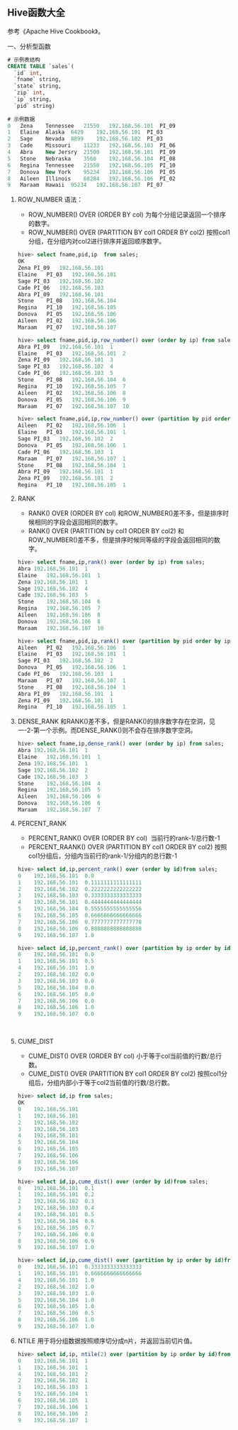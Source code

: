 ## Hive函数大全

参考《Apache Hive Cookbook》。

一、分析型函数

```sql
# 示例表结构
CREATE TABLE `sales`(
  `id` int,
  `fname` string,
  `state` string,
  `zip` int,
  `ip` string,
  `pid` string)
  
# 示例数据
0	Zena	Tennessee	21550	192.168.56.101	PI_09
1	Elaine	Alaska	6429	192.168.56.101	PI_03
2	Sage	Nevada	8899	192.168.56.102	PI_03
3	Cade	Missouri	11233	192.168.56.103	PI_06
4	Abra	New Jersry	21500	192.168.56.101	PI_09
5	Stone	Nebraska	3560	192.168.56.104	PI_08
6	Regina	Tennessee	21550	192.168.56.105	PI_10
7	Donova	New York	95234	192.168.56.106	PI_05
8	Aileen	Illinois	68284	192.168.56.106	PI_02
9	Maraam	Hawaii	95234	192.168.56.107	PI_07
```

1. ROW_NUMBER
   语法：

   - ROW_NUMBER() OVER (ORDER BY col)
     为每个分组记录返回一个排序的数字。
   - ROW_NUMBER() OVER (PARTITION BY col1 ORDER BY col2)
     按照col1分组，在分组内对col2进行排序并返回顺序数字。

   ```sql
   hive> select fname,pid,ip  from sales;
   OK
   Zena	PI_09	192.168.56.101
   Elaine	PI_03	192.168.56.101
   Sage	PI_03	192.168.56.102
   Cade	PI_06	192.168.56.103
   Abra	PI_09	192.168.56.101
   Stone	PI_08	192.168.56.104
   Regina	PI_10	192.168.56.105
   Donova	PI_05	192.168.56.106
   Aileen	PI_02	192.168.56.106
   Maraam	PI_07	192.168.56.107

   hive> select fname,pid,ip,row_number() over (order by ip) from sales;
   Abra	PI_09	192.168.56.101	1
   Elaine	PI_03	192.168.56.101	2
   Zena	PI_09	192.168.56.101	3
   Sage	PI_03	192.168.56.102	4
   Cade	PI_06	192.168.56.103	5
   Stone	PI_08	192.168.56.104	6
   Regina	PI_10	192.168.56.105	7
   Aileen	PI_02	192.168.56.106	8
   Donova	PI_05	192.168.56.106	9
   Maraam	PI_07	192.168.56.107	10

   hive> select fname,pid,ip,row_number() over (partition by pid order by ip) from sales;
   Aileen	PI_02	192.168.56.106	1
   Elaine	PI_03	192.168.56.101	1
   Sage	PI_03	192.168.56.102	2
   Donova	PI_05	192.168.56.106	1
   Cade	PI_06	192.168.56.103	1
   Maraam	PI_07	192.168.56.107	1
   Stone	PI_08	192.168.56.104	1
   Abra	PI_09	192.168.56.101	1
   Zena	PI_09	192.168.56.101	2
   Regina	PI_10	192.168.56.105	1
   ```

2. RANK

   - RANK() OVER (ORDER BY col)
     和ROW_NUMBER()差不多，但是排序时候相同的字段会返回相同的数字。
   - RANK() OVER (PARTITION by col1 ORDER BY col2)
     和ROW_NUMBER()差不多，但是排序时候同等级的字段会返回相同的数字。

   ```sql
   hive> select fname,ip,rank() over (order by ip) from sales;
   Abra	192.168.56.101	1
   Elaine	192.168.56.101	1
   Zena	192.168.56.101	1
   Sage	192.168.56.102	4
   Cade	192.168.56.103	5
   Stone	192.168.56.104	6
   Regina	192.168.56.105	7
   Aileen	192.168.56.106	8
   Donova	192.168.56.106	8
   Maraam	192.168.56.107	10

   hive> select fname,pid,ip,rank() over (partition by pid order by ip) from sales;
   Aileen	PI_02	192.168.56.106	1
   Elaine	PI_03	192.168.56.101	1
   Sage	PI_03	192.168.56.102	2
   Donova	PI_05	192.168.56.106	1
   Cade	PI_06	192.168.56.103	1
   Maraam	PI_07	192.168.56.107	1
   Stone	PI_08	192.168.56.104	1
   Abra	PI_09	192.168.56.101	1
   Zena	PI_09	192.168.56.101	1
   Regina	PI_10	192.168.56.105	1
   ```

3. DENSE_RANK
   和RANK()差不多，但是RANK()的排序数字存在空洞，见一-2-第一个示例。而DENSE_RANK()则不会存在排序数字空洞。

   ```sql
   hive> select fname,ip,dense_rank() over (order by ip) from sales;
   Abra	192.168.56.101	1
   Elaine	192.168.56.101	1
   Zena	192.168.56.101	1
   Sage	192.168.56.102	2
   Cade	192.168.56.103	3
   Stone	192.168.56.104	4
   Regina	192.168.56.105	5
   Aileen	192.168.56.106	6
   Donova	192.168.56.106	6
   Maraam	192.168.56.107	7
   ```

4. PERCENT_RANK

   - PERCENT_RANK() OVER (ORDER BY col)  当前行的rank-1/总行数-1
   - PERCENT_RAANK() OVER (PARTITION BY col1 ORDER BY col2) 按照col1分组后，分组内当前行的rank-1/分组内的总行数-1

   ```sql
   hive> select id,ip,percent_rank() over (order by id)from sales;
   0	192.168.56.101	0.0
   1	192.168.56.101	0.1111111111111111
   2	192.168.56.102	0.2222222222222222
   3	192.168.56.103	0.3333333333333333
   4	192.168.56.101	0.4444444444444444
   5	192.168.56.104	0.5555555555555556
   6	192.168.56.105	0.6666666666666666
   7	192.168.56.106	0.7777777777777778
   8	192.168.56.106	0.8888888888888888
   9	192.168.56.107	1.0

   hive> select id,ip,percent_rank() over (partition by ip order by id)from sales;
   0	192.168.56.101	0.0
   1	192.168.56.101	0.5
   4	192.168.56.101	1.0
   2	192.168.56.102	0.0
   3	192.168.56.103	0.0
   5	192.168.56.104	0.0
   6	192.168.56.105	0.0
   7	192.168.56.106	0.0
   8	192.168.56.106	1.0
   9	192.168.56.107	0.0
   ```

   ​

5. CUME_DIST

   - CUME_DIST() OVER (ORDER BY col) 小于等于col当前值的行数/总行数。
   - CUME_DIST() OVER (PARTITION BY col1 ORDER BY col2) 按照col1分组后，分组内部小于等于col2当前值的行数/总行数。

   ```sql
   hive> select id,ip from sales;
   OK
   0	192.168.56.101
   1	192.168.56.101
   2	192.168.56.102
   3	192.168.56.103
   4	192.168.56.101
   5	192.168.56.104
   6	192.168.56.105
   7	192.168.56.106
   8	192.168.56.106
   9	192.168.56.107

   hive> select id,ip,cume_dist() over (order by id)from sales;
   0	192.168.56.101	0.1
   1	192.168.56.101	0.2
   2	192.168.56.102	0.3
   3	192.168.56.103	0.4
   4	192.168.56.101	0.5
   5	192.168.56.104	0.6
   6	192.168.56.105	0.7
   7	192.168.56.106	0.8
   8	192.168.56.106	0.9
   9	192.168.56.107	1.0

   hive> select id,ip,cume_dist() over (partition by ip order by id)from sales;
   0	192.168.56.101	0.3333333333333333
   1	192.168.56.101	0.6666666666666666
   4	192.168.56.101	1.0
   2	192.168.56.102	1.0
   3	192.168.56.103	1.0
   5	192.168.56.104	1.0
   6	192.168.56.105	1.0
   7	192.168.56.106	0.5
   8	192.168.56.106	1.0
   9	192.168.56.107	1.0
   ```

6. NTILE
   用于将分组数据按照顺序切分成n片，并返回当前切片值。

   ```sql
   hive> select id,ip, ntile(2) over (partition by ip order by id)from sales;
   0	192.168.56.101	1
   1	192.168.56.101	1
   4	192.168.56.101	2
   2	192.168.56.102	1
   3	192.168.56.103	1
   5	192.168.56.104	1
   6	192.168.56.105	1
   7	192.168.56.106	1
   8	192.168.56.106	2
   9	192.168.56.107	1
   ```

   ​